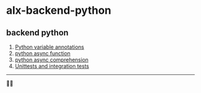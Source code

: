# alx-backend-python
backend python 
---
1. [Python variable annotations](./0x00-python_variable_annotations)
2. [python async function](./0x01-python_async_function)
3. [python async comprehension](./0x02-python_async_comprehension)
4. [Unittests and integration tests](./0x03-Unittests_and_integration_tests)

---
🐍💉
